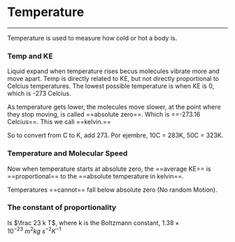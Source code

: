 # Temperature
---
Temperature is used to measure how cold or hot a body is.

### Temp and KE
Liquid expand when temperature rises becus molecules vibrate more and move apart. Temp is directly related to KE, but not directly proportional to Celcius temperatures. The lowest possible temperature is when KE is 0, which is -273 Celcius.

As temperature gets lower, the molecules move slower, at the point where they stop moving, is called ==absolute zero==. Which is ==-273.16 Celcius==. This we call ==kelvin.==

So to convert from C to K, add 273. Por ejembre, 10C = 283K, 50C = 323K.

### Temperature and Molecular Speed
Now when temperature starts at absolute zero, the ==average KE== is ==proportional== to the ==absolute temperature in kelvin==.

Temperatures ==cannot== fall below absolute zero (No random Motion).

### The constant of proportionality
Is $\frac 23 k T$, where k is the Boltzmann constant, $1.38\times10^{-23}\:m^2kg\:s^{-2}K^{-1}$